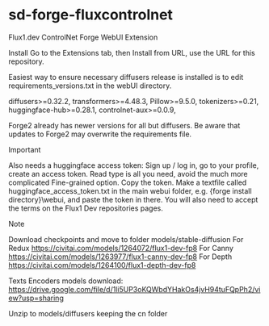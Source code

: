 # sd-forge-fluxcontrolnet
Flux1.dev ControlNet Forge WebUI Extension


Install
Go to the Extensions tab, then Install from URL, use the URL for this repository.

Easiest way to ensure necessary diffusers release is installed is to edit requirements_versions.txt in the webUI directory.

diffusers>=0.32.2,
transformers>=4.48.3,
Pillow>=9.5.0,
tokenizers>=0.21,
huggingface-hub>=0.28.1,
controlnet-aux>=0.0.9,

Forge2 already has newer versions for all but diffusers. Be aware that updates to Forge2 may overwrite the requirements file.

Important

Also needs a huggingface access token: Sign up / log in, go to your profile, create an access token. Read type is all you need, avoid the much more complicated Fine-grained option. Copy the token. Make a textfile called huggingface_access_token.txt in the main webui folder, e.g. {forge install directory}\webui, and paste the token in there. You will also need to accept the terms on the Flux1 Dev repositories pages.

Note

Download checkpoints and move to folder models/stable-diffusion 
For Redux
https://civitai.com/models/1264072/flux1-dev-fp8 
For Canny 
https://civitai.com/models/1263977/flux1-canny-dev-fp8
For Depth
https://civitai.com/models/1264100/flux1-depth-dev-fp8

Texts Encoders models download:
https://drive.google.com/file/d/1li5UP3oKQWbdYHakOs4jvH94tuFQpPh2/view?usp=sharing

Unzip to models/diffusers keeping the cn folder

